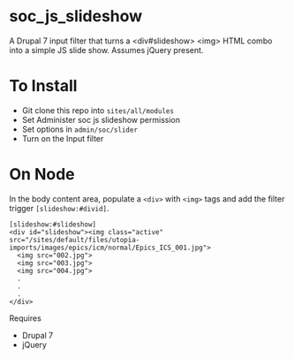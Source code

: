 soc_js_slideshow
================

A Drupal 7 input filter that turns a &lt;div#slideshow> &lt;img> HTML combo into a simple JS slide show. Assumes jQuery present. 


To Install 
==========
- Git clone this repo into `sites/all/modules`
- Set Administer soc js slideshow permission 
- Set options in `admin/soc/slider`
- Turn on the Input filter 

On Node
=======
In the body content area, populate a `<div>` with `<img>` tags and add the filter trigger `[slideshow:#divid]`.
```
[slideshow:#slideshow]
<div id="slideshow"><img class="active" src="/sites/default/files/utopia-imports/images/epics/icm/normal/Epics_ICS_001.jpg">
  <img src="002.jpg">
  <img src="003.jpg"> 
  <img src="004.jpg"> 
  .
  .
  .
</div>
```
Requires
- Drupal 7
- jQuery
